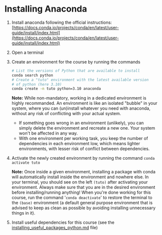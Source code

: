 Installing Anaconda
===============================================================================

1. Install anaconda following the official instructions: [https://docs.conda.io/projects/conda/en/latest/user-guide/install/index.html](https://docs.conda.io/projects/conda/en/latest/user-guide/install/index.html)
2. Open a terminal
3. Create an environment for the course by running the commands

    ```bash
    # List the versions of Python that are available to install
    conda search python
    # Create a "tuto" environment with the latest available version
    # of python (here 3.10)
    conda create -n tuto python=3.10 anaconda
    ```

   **Note:** While non-mandatory, working in a dedicated environment is highly recommanded. An environment is like an isolated "bubble" in your system, where you can (un)install whatever you need with anaconda, without any risk of conflicting with your actual system.

   - If something goes wrong in an environment (unlikely), you can simply delete the environment and recreate a new one. Your system won't be affected in any way.
   - With one environment per working task, you keep the number of dependencies in each environment low, which means lighter environments, with lesser risk of conflict between dependencies.

4. Activate the newly created environment by running the command ```conda activate tuto```

    **Note:** Once inside a given environment, installing a package with conda will automatically install inside the environment and nowhere else. In your terminal, you should see on the left ```(tuto)``` after activating your environment. Always make sure that you are in the desired environment before installing/running anything! When you're done working for this course, run the command '```conda deactivate```' to restore the terminal to the ```(base)``` environment (a default general purpose environment that is advised to keep as clean as possible by avoiding installing unnecessary things in it).

5. Install useful dependencies for this course (see the [installing_useful_packages_python.md](./installing_useful_packages_python.md) file)
